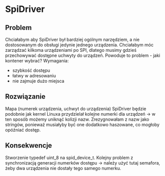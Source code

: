 # SpiDriver

## Problem
Chciałabym aby SpiDriver był bardziej ogólnym narzędziem, a nie dostosowanym do obsługi jedynie jednego urządzenia. Chciałabym móc zarządzać kilkoma urządzeniami po SPI, dlatego musimy gdzieś przechowywać dostępne uchwyty do urządzeń. Powoduje to problem - jaki kontener wybrać? 
Wymagania:
* szybkość dostępu 
* łatwy w adresowaniu 
* nie zajmuje dużo miejsca

## Rozwiązanie
Mapa (numerek urządzenia, uchwyt do urządzenia)
SpiDriver będzie podobnie jak kernel Linuxa przydzielał kolejne numerki dla urządzeń -> w ten sposób możemy uniknąć kolizji nazw. Zrezygnowałam z nazw jako stringów, ponieważ musiałyby być one dodatkowo haszowane, co mogłoby opóźniać dostęp.

## Konsekwencje
Stworzenie typedef uint_8 na spid_device_t. 
Kolejny problem z synchronizacją generacji numerków dostępu -> należy użyć tutaj semafora, żeby dwa urządzenia nie dostały tego samego numerku. 